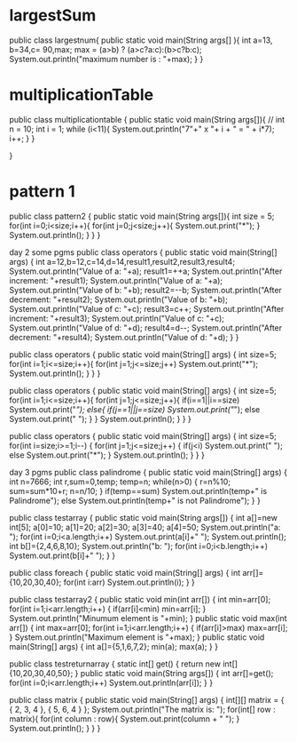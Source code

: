 # largestSum

public class largestnum{
    public static void main(String args[] ){
        int a=13, b=34,c= 90,max;
        max = (a>b) ? (a>c?a:c):(b>c?b:c);
        System.out.println("maximum number is : "+max);
    }
}

# multiplicationTable

public class multiplicationtable {
    public static void main(String args[]){
        // int n = 10;
        int i = 1;
        while (i<11){
            System.out.println("7"+" x "+ i + " = " + i*7);
            i++;
        }
    }
    
}

# pattern 1
public class pattern2 {
    public static void main(String args[]){
    int size = 5;
    for(int i=0;i<size;i++){
        for(int j=0;j<size;j++){
            System.out.print("*");
        }
        System.out.println();
    }
} 
}

day 2 some pgms
public class operators {
    public static void main(String[] args) {
        int a=12,b=12,c=14,d=14,result1,result2,result3,result4;
        System.out.println("Value of a: "+a);
        result1=++a;
        System.out.println("After increment: "+result1);
        System.out.println("Value of a: "+a);
        System.out.println("Value of b: "+b);
        result2=--b;
        System.out.println("After decrement: "+result2);
        System.out.println("Value of b: "+b);
        System.out.println("Value of c: "+c);
        result3=c++;
        System.out.println("After increment: "+result3);
        System.out.println("Value of c: "+c);
        System.out.println("Value of d: "+d);
        result4=d--;
        System.out.println("After decrement: "+result4);
        System.out.println("Value of d: "+d);
    }
}

public class operators {
    public static void main(String[] args) {
        int size=5;
        for(int i=1;i<=size;i++){
        for(int j=1;j<=size;j++)
        System.out.print("*");
    System.out.println();
}
}
}

public class operators {
    public static void main(String[] args) {
        int size=5;
        for(int i=1;i<=size;i++){
        for(int j=1;j<=size;j++){
            if(i==1||i==size)
        System.out.print("*");
        else{
            if(j==1||j==size)
            System.out.print("*");
            else
            System.out.print(" ");
        }
        }
    System.out.println();
}
}
}


public class operators
{
    public static void main(String[] args)
    {
        int size=5;
        for(int i=size;i>=1;i--)
        {
            for(int j=1;j<=size;j++)
            {
                if(j<i)
                System.out.print(" ");
                else
                System.out.print("*");
            }
            System.out.println();
        }
    }
}

day 3 pgms
public class palindrome
{
    public static void main(String[] args)
    {
        int n=7666;
        int r,sum=0,temp;
        temp=n;
        while(n>0)
        {
            r=n%10;
            sum=sum*10+r;
            n=n/10;
        }
        if(temp==sum)
        System.out.println(temp+" is Palindrome");
        else
        System.out.println(temp+" is not Palindrome");
    }
}

public class testarray
{
    public static void main(String args[])
    {
        int a[]=new int[5];
        a[0]=10;
        a[1]=20;
        a[2]=30;
        a[3]=40;
        a[4]=50;
        System.out.println("a: ");
        for(int i=0;i<a.length;i++)
        System.out.print(a[i]+" ");
        System.out.println();
        int b[]={2,4,6,8,10};
        System.out.println("b: ");
        for(int i=0;i<b.length;i++)
        System.out.print(b[i]+" ");
    }
}    

public class foreach {
    public static void main(String[] args)
    {
        int arr[]={10,20,30,40};
        for(int i:arr)
        System.out.println(i);
    }
}


public class testarray2 {
    public static void min(int arr[])
    {
        int min=arr[0];
        for(int i=1;i<arr.length;i++)
        {
            if(arr[i]<min)
            min=arr[i];
        }
        System.out.println("Minumum element is "+min);
    }
    public static void max(int arr[])
    {
        int max=arr[0];
        for(int i=1;i<arr.length;i++)
        {
            if(arr[i]>max)
            max=arr[i];
        }
        System.out.println("Maximum element is "+max);
    }
    public static void main(String[] args)
    {
        int a[]={5,1,6,7,2};
        min(a);
        max(a);
    }
}

public class testreturnarray {
    static int[] get()
    {
        return new int[]{10,20,30,40,50};
    }
    public static void main(String args[])
    {
        int arr[]=get();
        for(int i=0;i<arr.length;i++)
        System.out.println(arr[i]);
    }
}

public class matrix {
    public static void main(String[] args) {
        int[][] matrix = { { 2, 3, 4 }, { 5, 6, 4 } };
        System.out.println("The matrix is: ");
        for(int[] row : matrix){
            for(int column : row){
                System.out.print(column + "  ");
            }
            System.out.println();
        }
    }
}
